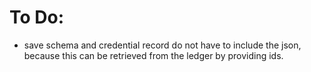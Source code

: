 # To Do:
- save schema and credential record do not have to include the json, because this can be retrieved from the ledger by providing ids.
